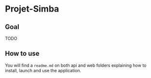 # Projet-Simba

## Goal

TODO

## How to use

You will find a `readme.md` on both api and web folders explaining how to install, launch and use the application.
